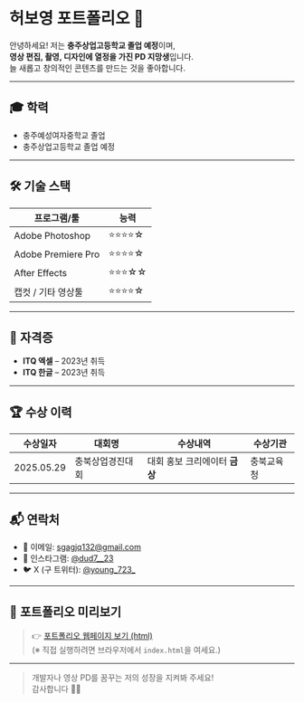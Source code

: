 # 허보영 포트폴리오 🌟

안녕하세요! 저는 **충주상업고등학교 졸업 예정**이며,  
**영상 편집, 촬영, 디자인에 열정을 가진 PD 지망생**입니다.  
늘 새롭고 창의적인 콘텐츠를 만드는 것을 좋아합니다.

---

## 🎓 학력

- 충주예성여자중학교 졸업
- 충주상업고등학교 졸업 예정

---

## 🛠 기술 스택

| 프로그램/툴 | 능력 |
|-------------|------|
| Adobe Photoshop | ⭐️⭐️⭐️⭐️☆ |
| Adobe Premiere Pro | ⭐️⭐️⭐️⭐️☆ |
| After Effects | ⭐️⭐️⭐️☆☆ |
| 캡컷 / 기타 영상툴 | ⭐️⭐️⭐️⭐️☆ |

---

## 📄 자격증

- **ITQ 엑셀** – 2023년 취득  
- **ITQ 한글** – 2023년 취득  

---

## 🏆 수상 이력

| 수상일자 | 대회명 | 수상내역 | 수상기관 |
|----------|--------|----------|-----------|
| 2025.05.29 | 충북상업경진대회 | 대회 홍보 크리에이터 **금상** | 충북교육청 |

---

## 📬 연락처

- 📧 이메일: [sgagjq132@gmail.com](mailto:sgagjq132@gmail.com)
- 📸 인스타그램: [@dud7__23](https://instagram.com/eh_lee19)
- 🐦 X (구 트위터): [@young_723_](https://blog.naver.com/nsw1ss)

---

## 🎨 포트폴리오 미리보기

> 👉 [포트폴리오 웹페이지 보기 (html)](./index.html)  
> (※ 직접 실행하려면 브라우저에서 `index.html`을 여세요.)

---

> 개발자나 영상 PD를 꿈꾸는 저의 성장을 지켜봐 주세요!  
> 감사합니다 🙇‍♀️

